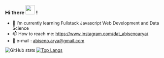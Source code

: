 ### Hi there <img src="https://raw.githubusercontent.com/MartinHeinz/MartinHeinz/master/wave.gif" width="30px"> !

- 🌱 I’m currently learning Fullstack Javascript Web Development and Data Science
- 📫 How to reach me:   https://www.instagram.com/dat_abisenoarya/ 
- 📧 e-mail         :   abiseno.arya@gmail.com
                        
                        
![GitHub stats](https://github-readme-stats.vercel.app/api?username=AforSmithz&show_icons=true&theme=tokyonight)
[![Top Langs](https://github-readme-stats.vercel.app/api/top-langs/?username=AforSmithz&layout=compact&theme=tokyonight)](https://github.com/anuraghazra/github-readme-stats)
